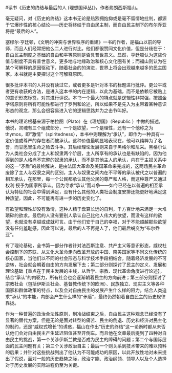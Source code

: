 \#读书《历史的终结与最后的人 (理想国译丛)》，作者弗朗西斯福山。

毫无疑问，对《历史的终结》这本书无论是热烈拥抱抑或是毫不留情地批判，都源于它爆炸性的核心结论——历史将终结于自由民主制，而自由民主制下的布尔乔亚将是“最后的人”。

塞缪尔·亨廷顿，《文明的冲突与世界秩序的重建》一书的作者，是福山以前的导师，而且人们经常把他么二人进行对比。他们都很赞同文化价值，但是分歧在于：自由民主制度之基础的自由和平等原则是否具普世意义。显然，亨廷顿认为这些价值与制度不具有普世意义，更多地与地缘政治和核心文化圈有关；而福山则认为在某个可解释的原因驱动下，随着社会的的演进，世界上将会出现越来越多的民主国家。本书就是主要探讨这个可解释原因。

很多批评本书的人并没有读过它，或者更多是针对本书的标题进行批评。更公平或者更有收获的方法，是进入这本书的内在逻辑，以此为基础，而不是依赖它被贴上的意识形态标签，对其进行评说。本书一个最大的特点就是逻辑性非常强，按照金字塔原则将所有可能性都进行了罗列和论述，所以如果不是先入为主带着某种意识形态的观念，那么会很容易进入它的逻辑思路并为之击节叫好。

本书的理论根基来源于柏拉图（Plato）在《理想国》（Republic ）中做的描述，他说，灵魂有三个组成部分，一个是欲望，一个是理性，还有一个他称之为thymos，即“激情”（spiritedness），本书中则理解为“承认”，即作为一种具有一定价值或尊严的存在者而被承认。这种价值最明显地表现在，他可以纯粹为了名誉，而甘愿冒生命之险去斗争。其后续理论发展则来自于黑格尔和尼采。黑格尔认为人类社会分成了主人和奴隶两个阶层，主人所享有的承认也是有缺陷的，因为他得到的是人格尚不完整的奴隶的承认，而不是其他主人的承认，内在于主奴关系中的这一“矛盾”的最终解决，是由法国大革命及美国革命来完成的，这两场民主革命废除了主人与奴隶之间的区别，主人与奴隶之间内在不平等的承认被代之以普遍的相互承认，在那里，每一个公民都承认其他公民的尊严和人格，而这种尊严又通过权利 授予为国家所承认。因为寻求“承认”而斗争——如今已经在以普遍的相互承认为特征的社会中得到满足，没有什么其他的人类社会制度安排还能更好地满足这种热望，因此，不可能再有进一步的历史变化了。

有欲望和理性却没有激情，这种人精于盘算长远的自利，千方百计地来满足一大堆琐碎的欲求。最后的人没有要别人承认自己比他人伟大的欲望，而没有这样的欲望，也就没有卓越或成就可言。由于他们安于自己的幸福，对于不能超越那些欲望没有任何羞耻感，因此可以说，最后的人不再是人了，他们最后蜕变为“布尔乔亚”。

有了理论基础，全书第一部分作者针对法西斯注意、共产主义等意识形态，威权社会控制下的苏联、从文化大革命走向改革开放的中国、南美国家等不同文化传统的核心国家，当他们以不同的社会形态与科学技术手段相结合，随着经济发展的不可逆转，社会就会朝着自由的方向发展下去；第二部分则探讨了民主的定义、发展和理论基础【重点在于民主发展的主线，从哲学、宗教、现代革命角度进行论述】，结合“承认”的内驱力，所有社会也会逐渐朝着民主的方向前进；第三部分则探讨了宗教社会（包括伊斯兰社会、基督教传统下的欧洲）、民族独立、现实主义等各种国家和群体政策的特点，以及会对自由民主的发展产生什么样的阻力。结合人类追求“承认”的本能，内部会产生什么样的“矛盾”，最终仍然朝着自由民主的历史规律靠拢。

作为一种普遍的政治合法性原则，到冷战结束之后，自由民主这种观念已经没有了显著的替代方案，但是无论是面对转型的痛苦、民主的倒退、历史和经济对民主化的制约，还是“威权式增长”的诱惑，福山在作出“历史的终结”这一论断时都从未否认他们会对自由民主产生延迟阻值甚至开倒车。而且他在文章最后提到了四种对自由民主的挑战，第一个关涉伊斯兰教是否成为民主的障碍的问题；第二个与国际层面的民主问题有关；第三个关涉政治自主；最后一个则关系到技术带来的难以预料的后果；并针对这些挑战列出了他认为不可能成功的原因，以此开放性地对未来提出了假说，面对一般的历史趋势之际，政治才能、政治纲领、领导人以及个人选择对于历史发展的实际进程仍至为关键。

